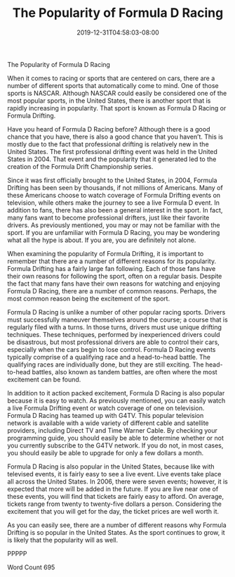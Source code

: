 ﻿---
title: "The Popularity of Formula D Racing"
date: 2019-12-31T04:58:03-08:00
description: "Formula D Racing Tips for Web Success"
featured_image: "/images/Formula D Racing.jpg"
tags: ["Formula D Racing"]
---

The Popularity of Formula D Racing

When it comes to racing or sports that are centered on cars, there are a number of different sports that automatically come to mind. One of those sports is NASCAR.  Although NASCAR could easily be considered one of the most popular sports, in the United States, there is another sport that is rapidly increasing in popularity. That sport is known as Formula D Racing or Formula Drifting.

Have you heard of Formula D Racing before?  Although there is a good chance that you have, there is also a good chance that you haven’t. This is mostly due to the fact that professional drifting is relatively new in the United States. The first professional drifting event was held in the United States in 2004. That event and the popularity that it generated led to the creation of the Formula Drift Championship series.  

Since it was first officially brought to the United States, in 2004, Formula Drifting has been seen by thousands, if not millions of Americans.  Many of these Americans choose to watch coverage of Formula Drifting events on television, while others make the journey to see a live Formula D event.  In addition to fans, there has also been a general interest in the sport. In fact, many fans want to become professional drifters, just like their favorite drivers.  As previously mentioned, you may or may not be familiar with the sport.  If you are unfamiliar with Formula D Racing, you may be wondering what all the hype is about.  If you are, you are definitely not alone.

When examining the popularity of Formula Drifting, it is important to remember that there are a number of different reasons for its popularity.  Formula Drifting has a fairly large fan following.  Each of those fans have their own reasons for following the sport, often on a regular basis. Despite the fact that many fans have their own reasons for watching and enjoying Formula D Racing, there are a number of common reasons. Perhaps, the most common reason being the excitement of the sport.

Formula D Racing is unlike a number of other popular racing sports.  Drivers must successfully maneuver themselves around the course; a course that is regularly filed with a turns. In those turns, drivers must use unique drifting techniques.  These techniques, performed by inexperienced drivers could be disastrous, but most professional drivers are able to control their cars, especially when the cars begin to lose control.  Formula D Racing events typically comprise of a qualifying race and a head-to-head battle. The qualifying races are individually done, but they are still exciting. The head-to-head battles, also known as tandem battles, are often where the most excitement can be found.

In addition to it action packed excitement, Formula D Racing is also popular because it is easy to watch.  As previously mentioned, you can easily watch a live Formula Drifting event or watch coverage of one on television. Formula D Racing has teamed up with G4TV.  This popular television network is available with a wide variety of different cable and satellite providers, including Direct TV and Time Warner Cable. By checking your programming guide, you should easily be able to determine whether or not you currently subscribe to the G4TV network.  If you do not, in most cases, you should easily be able to upgrade for only a few dollars a month.

Formula D Racing is also popular in the United States, because like with televised events, it is fairly easy to see a live event.  Live events take place all across the United States. In 2006, there were seven events; however, it is expected that more will be added in the future.  If you are live near one of these events, you will find that tickets are fairly easy to afford. On average, tickets range from twenty to twenty-five dollars a person.  Considering the excitement that you will get for the day, the ticket prices are well worth it.

As you can easily see, there are a number of different reasons why Formula Drifting is so popular in the United States.  As the sport continues to grow, it is likely that the popularity will as well.  

PPPPP

Word Count 695

